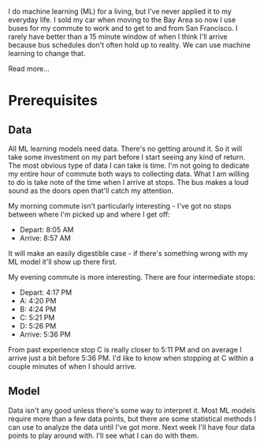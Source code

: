 I do machine learning (ML) for a living, but I've never applied it to my everyday life. I sold my car when moving to the Bay Area so now I use buses for my commute to work and to get to and from San Francisco. I rarely have better than a 15 minute window of when I think I'll arrive because bus schedules don't often hold up to reality. We can use machine learning to change that.

Read more...

# Prerequisites

## Data

All ML learning models need data. There's no getting around it. So it will take some investment on my part before I start seeing any kind of return. The most obvious type of data I can take is time. I'm not going to dedicate my entire hour of commute both ways to collecting data. What I am willing to do is take note of the time when I arrive at stops. The bus makes a loud sound as the doors open that'll catch my attention.

My morning commute isn't particularly interesting - I've got no stops between where I'm picked up and where I get off:

- Depart: 8:05 AM
- Arrive: 8:57 AM

It will make an easily digestible case - if there's something wrong with my ML model it'll show up there first.

My evening commute is more interesting. There are four intermediate stops:

- Depart: 4:17 PM
- A: 4:20 PM
- B: 4:24 PM
- C: 5:21 PM
- D: 5:26 PM
- Arrive: 5:36 PM

From past experience stop C is really closer to 5:11 PM and on average I arrive just a bit before 5:36 PM. I'd like to know when stopping at C within a couple minutes of when I should arrive.

## Model

Data isn't any good unless there's some way to interpret it. Most ML models require more than a few data points, but there are some statistical methods I can use to analyze the data until I've got more. Next week I'll have four data points to play around with. I'll see what I can do with them.